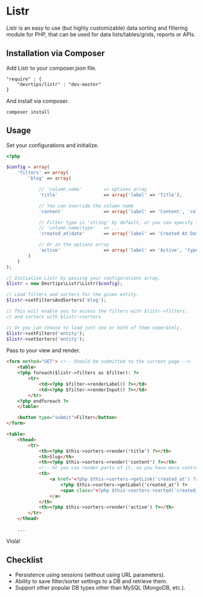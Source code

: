 # Listr

Listr is an easy to use (but highly customizable) data sorting and filtering module for PHP, that can be used for data lists/tables/grids, reports or APIs.


## Installation via Composer

Add Listr to your composer.json file.

```
"require" : {
    "devrtips/listr" : "dev-master"
}
```

And install via composer.

`composer install`


## Usage

Set your configurations and initialize.
```php
<?php

$config = array( 
    'filters' => array(
        'blog' => array(

            // 'column_name'        => options array
            'title'                 => array('label' => 'Title'),

            // You can override the column name
            'content'               => array('label' => 'Content', 'column' => 'content'),

            // Filter type is 'string' by default, or you can specify it as,
            // 'column_name|type'   => ...
            'created_at|date'       => array('label' => 'Created At Date'),

            // Or in the options array
            'active'                => array('label' => 'Active', 'type' => 'boolean')
        )
    )
);

// Initialize Listr by passing your configurations array.
$listr = new Devrtips\Listr\Listr($config);

// Load filters and sorters for the given entity.
$listr->setFiltersAndSorters('blog');

// This will enable you to access the filters with $listr->filters.
// and sorters with $listr->sorters

// Or you can choose to load just one or both of them seperately.
$listr->setFilters('entity');
$listr->setSorters('entity');
```

Pass to your view and render.
```html
<form method="GET"> <!-- Should be submitted to the current page -->
    <table>
    <?php foreach($listr->filters as $filter): ?>
        <tr>
            <td><?php $filter->renderLabel() ?></td>
            <td><?php $filter->renderInput() ?></td>
        </tr>
    <?php endforeach ?>
    </table>

    <button type="submit">Filter</button>
</form>

<table>
    <thead>
        <tr>
            <th><?php $this->sorters->render('title') ?></th>
            <th>Slug</th>
            <th><?php $this->sorters->render('content') ?></th>
            <!-- Or you can render parts of it, so you have more control -->
            <th>
                <a href="<?php $this->sorters->getLink('created_at') ?>">
                    <?php $this->sorters->getLabel('created_at') ?>
                    <span class="<?php $this->sorters->sorted('created_at') ? 'up' : 'down' ?>"></span>
                </a>
            </th>
            <th><?php $this->sorters->render('active') ?></th>
        </tr>
    </thead>

    ...
```

Viola!


## Checklist

- Persistence using sessions (without using URL parameters).
- Ability to save filter/sorter settings to a DB and retrieve them.
- Support other popular DB types other than MySQL (MongoDB, etc.).